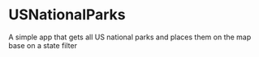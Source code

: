 # USNationalParks
A simple app that gets all US national parks and places them on the map base on a state filter
